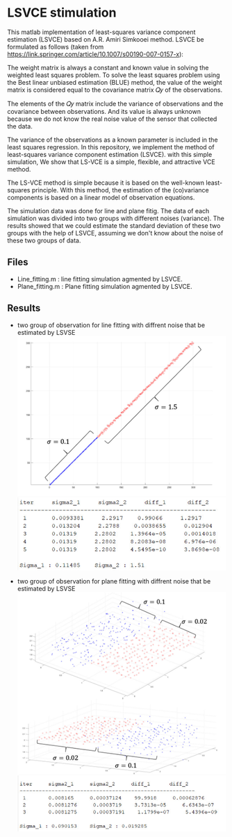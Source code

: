 # LSVCE stimulation 

This matlab implementation of least-squares variance component estimation (LSVCE) based on A.R. Amiri Simkooei method. LSVCE be formulated as follows (taken from https://link.springer.com/article/10.1007/s00190-007-0157-x):

The weight matrix is always a constant and known value in solving the weighted least squares problem. To solve the least squares problem using the Best linear unbiased estimation (BLUE) method, the value of the weight matrix is considered equal to the covariance matrix 𝑄𝑦 of the observations.

The elements of the 𝑄𝑦 matrix include the variance of observations and the covariance between observations. And its value is always unknown because we do not know the real noise value of the sensor that collected the data.

The variance of the observations as a known parameter is included in the least squares regression. In this repository, we implement the method of least-squares variance component estimation (LSVCE). with this simple simulation, We show that LS-VCE is a simple, flexible, and attractive VCE method. 

The LS-VCE method is simple because it is based on the well-known least-squares principle. With this method, the estimation of the (co)variance components is based on a linear model of observation equations.

The simulation data was done for line and plane fitig. The data of each simulation was divided into two groups with different noises (variance). The results showed that we could estimate the standard deviation of these two groups with the help of LSVCE, assuming we don't know about the noise of these two groups of data.


## Files
- Line_fitting.m : line fitting simulation agmented by LSVCE.
- Plane_fitting.m : Plane fitting simulation agmented by LSVCE.


## Results
- two group of observation for line fitting with diffrent noise that be estimated by LSVSE  
![plot](./fig/fig1.jpg)
![plot](./fig/iter1.jpg)


- two group of observation for plane fitting with diffrent noise that be estimated by LSVSE  
![plot](./fig/fig2.jpg)
![plot](./fig/iter2.jpg)
